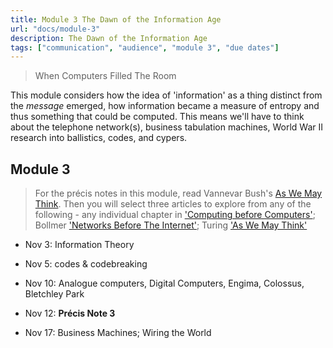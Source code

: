 ```yaml
---
title: Module 3 The Dawn of the Information Age
url: "docs/module-3"
description: The Dawn of the Information Age
tags: ["communication", "audience", "module 3", "due dates"]
---
```


> When Computers Filled The Room

This module considers how the idea of 'information' as a thing distinct from the _message_ emerged, how information became a measure of entropy and thus something that could be computed. This means we'll have to think about the telephone network(s), business tabulation machines, World War II research into ballistics, codes, and cypers.


## Module 3

> For the précis notes in this module, read Vannevar Bush's [As We May Think](https://via.hypothes.is/https://cdn.theatlantic.com/media/archives/1945/07/176-1/132407932.pdf). Then you will select three articles to explore from any of the following - any individual chapter in ['Computing before Computers'](https://ed-thelen.org/comp-hist/CBC.html); Bollmer ['Networks Before The Internet'](https://www-jstor-org.proxy.library.carleton.ca/stable/26844138?seq=1); Turing ['As We May Think'](https://via.hypothes.is/https://courses.cs.umbc.edu/471/papers/turing.pdf)

- Nov 3: Information Theory
- Nov 5: codes & codebreaking

- Nov 10: Analogue computers, Digital Computers, Engima, Colossus, Bletchley Park
- Nov 12: **Précis Note 3**

- Nov 17: Business Machines; Wiring the World
